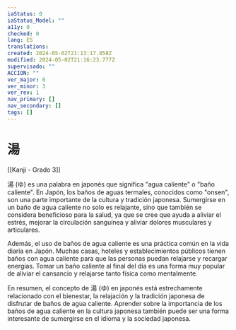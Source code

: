 ```yaml
---
iaStatus: 0
iaStatus_Model: ""
a11y: 0
checked: 0
lang: ES
translations: 
created: 2024-05-02T21:13:17.858Z
modified: 2024-05-02T21:16:23.777Z
supervisado: ""
ACCION: ""
ver_major: 0
ver_minor: 3
ver_rev: 1
nav_primary: []
nav_secondary: []
tags: []
---
```

# 湯

[[Kanji - Grado 3]]

湯 (ゆ) es una palabra en japonés que significa "agua caliente" o "baño caliente". En Japón, los baños de aguas termales, conocidos como "onsen", son una parte importante de la cultura y tradición japonesa. Sumergirse en un baño de agua caliente no solo es relajante, sino que también se considera beneficioso para la salud, ya que se cree que ayuda a aliviar el estrés, mejorar la circulación sanguínea y aliviar dolores musculares y articulares.

Además, el uso de baños de agua caliente es una práctica común en la vida diaria en Japón. Muchas casas, hoteles y establecimientos públicos tienen baños con agua caliente para que las personas puedan relajarse y recargar energías. Tomar un baño caliente al final del día es una forma muy popular de aliviar el cansancio y relajarse tanto física como mentalmente.

En resumen, el concepto de 湯 (ゆ) en japonés está estrechamente relacionado con el bienestar, la relajación y la tradición japonesa de disfrutar de baños de agua caliente. Aprender sobre la importancia de los baños de agua caliente en la cultura japonesa también puede ser una forma interesante de sumergirse en el idioma y la sociedad japonesa.
